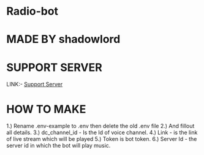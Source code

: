 # Radio-bot
# MADE BY shadowlord


# SUPPORT SERVER
LINK:- [Support Server](https://discord.gg/F8fBuExG5H)

# HOW TO MAKE

1.) Rename .env-example to .env
then delete the old .env file 
2.) And fillout all details.
3.) dc_channel_id - Is the Id of voice channel.
4.) Link - is the link of live stream which will be played
5.) Token is bot token.
6.) Server Id - the server id in which the bot will play music.
